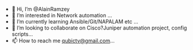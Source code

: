 - 👋 Hi, I’m @AlainRamzey
- 👀 I’m interested in Network automation ...
- 🌱 I’m currently learning Ansible/Git/NAPALAM etc ...
- 💞️ I’m looking to collaborate on Cisco?Juniper automation project, config scripts...
- 📫 How to reach me qubictv@gmail.com...

<!---
AlainRamzey/AlainRamzey is a ✨ special ✨ repository because its `README.md` (this file) appears on your GitHub profile.
You can click the Preview link to take a look at your changes.
--->

